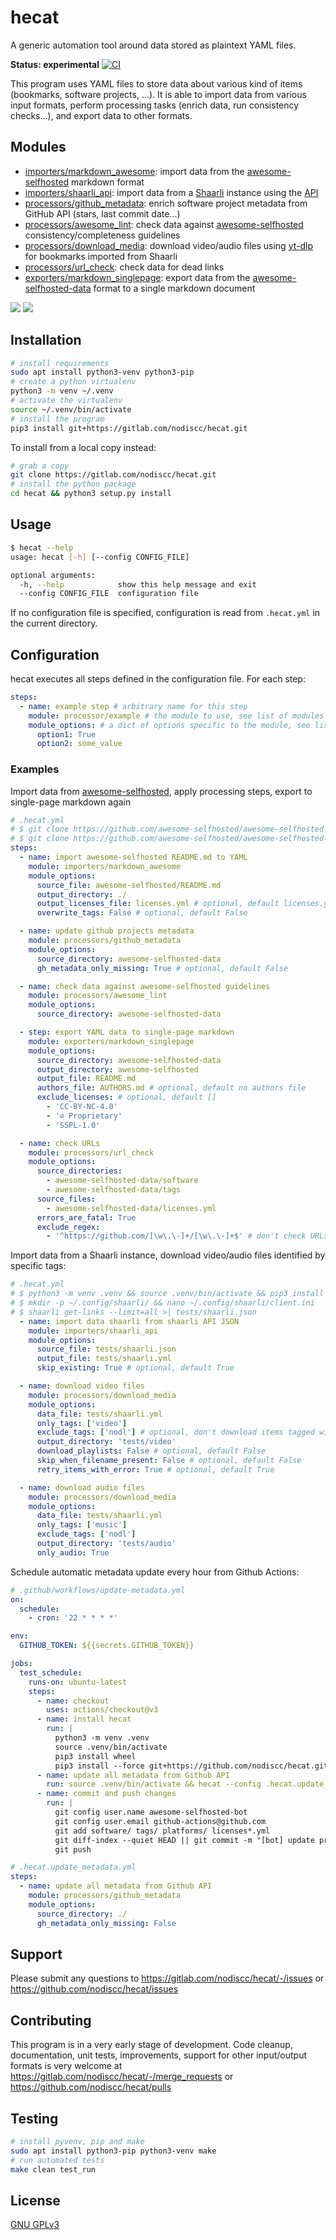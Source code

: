 # hecat

A generic automation tool around data stored as plaintext YAML files.

**Status: experimental** [![CI](https://github.com/nodiscc/hecat/actions/workflows/ci.yml/badge.svg)](https://github.com/nodiscc/hecat/actions)

This program uses YAML files to store data about various kind of items (bookmarks, software projects, ...). It is able to import data from various input formats, perform processing tasks (enrich data, run consistency checks...), and export data to other formats.

## Modules

- [importers/markdown_awesome](hecat/importers/markdown_awesome.py): import data from the [awesome-selfhosted](https://github.com/awesome-selfhosted/awesome-selfhosted) markdown format
- [importers/shaarli_api](hecat/importers//shaarli_api.py): import data from a [Shaarli](https://github.com/shaarli/Shaarli) instance using the [API](https://shaarli.github.io/api-documentation/)
- [processors/github_metadata](hecat/processors/github_metadata.py): enrich software project metadata from GitHub API (stars, last commit date...)
- [processors/awesome_lint](hecat/processors/awesome_lint.py): check data against [awesome-selfhosted](https://github.com/awesome-selfhosted/awesome-selfhosted) consistency/completeness guidelines
- [processors/download_media](hecat/processors/download_media.py): download video/audio files using [yt-dlp](https://github.com/yt-dlp/yt-dlp) for bookmarks imported from Shaarli
- [processors/url_check](hecat/processors/url_check.py): check data for dead links
- [exporters/markdown_singlepage](hecat/exporters/markdown_singlepage.py): export data from the [awesome-selfhosted-data](https://github.com/awesome-selfhosted/awesome-selfhosted-data) format to a single markdown document

[![](https://i.imgur.com/NvCOeiK.png)](hecat/exporters/markdown_singlepage.py)
[![](https://i.imgur.com/tMAxhLw.png)](hecat/importers/markdown_awesome.py)

## Installation

```bash
# install requirements
sudo apt install python3-venv python3-pip
# create a python virtualenv
python3 -m venv ~/.venv
# activate the virtualenv
source ~/.venv/bin/activate
# install the program
pip3 install git+https://gitlab.com/nodiscc/hecat.git
```

To install from a local copy instead:

```bash
# grab a copy
git clone https://gitlab.com/nodiscc/hecat.git
# install the python package
cd hecat && python3 setup.py install
```

## Usage

```bash
$ hecat --help
usage: hecat [-h] [--config CONFIG_FILE]

optional arguments:
  -h, --help            show this help message and exit
  --config CONFIG_FILE  configuration file
```

If no configuration file is specified, configuration is read from `.hecat.yml` in the current directory.


## Configuration

hecat executes all steps defined in the configuration file. For each step:

```yaml
steps:
  - name: example step # arbitrary name for this step
    module: processor/example # the module to use, see list of modules above
    module_options: # a dict of options specific to the module, see list of modules above
      option1: True
      option2: some_value
```

### Examples

Import data from [awesome-selfhosted](https://github.com/awesome-selfhosted/awesome-selfhosted), apply processing steps, export to single-page markdown again

```yaml
# .hecat.yml
# $ git clone https://github.com/awesome-selfhosted/awesome-selfhosted
# $ git clone https://github.com/awesome-selfhosted/awesome-selfhosted-data
steps:
  - name: import awesome-selfhosted README.md to YAML
    module: importers/markdown_awesome
    module_options:
      source_file: awesome-selfhosted/README.md
      output_directory: ./
      output_licenses_file: licenses.yml # optional, default licenses.yml
      overwrite_tags: False # optional, default False

  - name: update github projects metadata
    module: processors/github_metadata
    module_options:
      source_directory: awesome-selfhosted-data
      gh_metadata_only_missing: True # optional, default False

  - name: check data against awesome-selfhosted guidelines
    module: processors/awesome_lint
    module_options:
      source_directory: awesome-selfhosted-data

  - step: export YAML data to single-page markdown
    module: exporters/markdown_singlepage
    module_options:
      source_directory: awesome-selfhosted-data
      output_directory: awesome-selfhosted
      output_file: README.md
      authors_file: AUTHORS.md # optional, default no authors file
      exclude_licenses: # optional, default []
        - 'CC-BY-NC-4.0'
        - '⊘ Proprietary'
        - 'SSPL-1.0'

  - name: check URLs
    module: processors/url_check
    module_options:
      source_directories:
        - awesome-selfhosted-data/software
        - awesome-selfhosted-data/tags
      source_files:
        - awesome-selfhosted-data/licenses.yml
      errors_are_fatal: True
      exclude_regex:
        - '^https://github.com/[\w\.\-]+/[\w\.\-]+$' # don't check URLs that will be processed by the github_metadata module

```

Import data from a Shaarli instance, download video/audio files identified by specific tags:

```yaml
# .hecat.yml
# $ python3 -m venv .venv && source .venv/bin/activate && pip3 install shaarli-client
# $ mkdir -p ~/.config/shaarli/ && nano ~/.config/shaarli/client.ini
# $ shaarli get-links --limit=all >| tests/shaarli.json
  - name: import data shaarli from shaarli API JSON
    module: importers/shaarli_api
    module_options:
      source_file: tests/shaarli.json
      output_file: tests/shaarli.yml
      skip_existing: True # optional, default True

  - name: download video files
    module: processors/download_media
    module_options:
      data_file: tests/shaarli.yml
      only_tags: ['video']
      exclude_tags: ['nodl'] # optional, don't download items tagged with any of these tags
      output_directory: 'tests/video'
      download_playlists: False # optional, default False
      skip_when_filename_present: False # optional, default False
      retry_items_with_error: True # optional, default True

  - name: download audio files
    module: processors/download_media
    module_options:
      data_file: tests/shaarli.yml
      only_tags: ['music']
      exclude_tags: ['nodl']
      output_directory: 'tests/audio'
      only_audio: True

```

Schedule automatic metadata update every hour from Github Actions:

```yaml
# .github/workflows/update-metadata.yml
on:
  schedule:
    - cron: '22 * * * *'

env:
  GITHUB_TOKEN: ${{secrets.GITHUB_TOKEN}}

jobs:
  test_schedule:
    runs-on: ubuntu-latest
    steps:
      - name: checkout
        uses: actions/checkout@v3
      - name: install hecat
        run: |
          python3 -m venv .venv
          source .venv/bin/activate
          pip3 install wheel
          pip3 install --force git+https://github.com/nodiscc/hecat.git@master
      - name: update all metadata from Github API
        run: source .venv/bin/activate && hecat --config .hecat.update_metadata.yml
      - name: commit and push changes
        run: |
          git config user.name awesome-selfhosted-bot
          git config user.email github-actions@github.com
          git add software/ tags/ platforms/ licenses*.yml
          git diff-index --quiet HEAD || git commit -m "[bot] update projects metadata"
          git push
```

```yaml
# .hecat.update_metadata.yml
steps:
  - name: update all metadata from Github API
    module: processors/github_metadata
    module_options:
      source_directory: ./
      gh_metadata_only_missing: False
```

## Support

Please submit any questions to <https://gitlab.com/nodiscc/hecat/-/issues> or <https://github.com/nodiscc/hecat/issues>


## Contributing

This program is in a very early stage of development. Code cleanup, documentation, unit tests, improvements, support for other input/output formats is very welcome at <https://gitlab.com/nodiscc/hecat/-/merge_requests> or <https://github.com/nodiscc/hecat/pulls>


## Testing

```bash
# install pyvenv, pip and make
sudo apt install python3-pip python3-venv make
# run automated tests
make clean test_run
```

## License

[GNU GPLv3](LICENSE)
